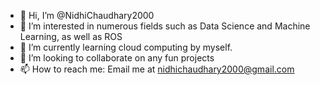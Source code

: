 - 👋 Hi, I’m @NidhiChaudhary2000
- 👀 I’m interested in numerous fields such as Data Science and Machine Learning, as well as ROS
- 🌱 I’m currently learning cloud computing by myself.
- 💞️ I’m looking to collaborate on any fun projects
- 📫 How to reach me: Email me at nidhichaudhary2000@gmail.com
